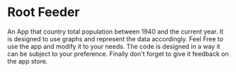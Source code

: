 # Root Feeder
An App that country total population between 1940 and the current year. It is designed to use graphs and represent the data accordingly.
Feel Free to use the app and modify it to your needs. The code is designed in a way it can be subject to your preference. 
Finally don't forget to give it feedback on the app store. 
